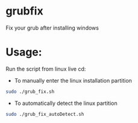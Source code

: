 # grubfix
Fix your grub after installing windows
# Usage:

Run the script from linux live cd:

* To manually enter the linux installation partition

```bash
sudo ./grub_fix.sh
```

* To automatically detect the linux partition

```bash
sudo ./grub_fix_autoDetect.sh
```

